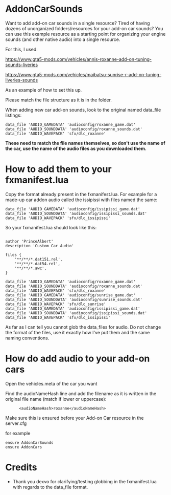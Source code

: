 # AddonCarSounds

Want to add add-on car sounds in a single resource? Tired of having dozens of unorganized folders/resources for your add-on car sounds? You can use this example resource as a starting point for organizing your engine sounds (and other native audio) into a single resource.

For this, I used:

https://www.gta5-mods.com/vehicles/annis-roxanne-add-on-tuning-sounds-liveries

https://www.gta5-mods.com/vehicles/maibatsu-sunrise-r-add-on-tuning-liveries-sounds

As an example of how to set this up.

Please match the file structure as it is in the folder.

When adding new car add-on sounds, look to the original named data_file listings:

```
data_file 'AUDIO_GAMEDATA' 'audioconfig/roxanne_game.dat'
data_file 'AUDIO_SOUNDDATA' 'audioconfig/roxanne_sounds.dat'
data_file 'AUDIO_WAVEPACK' 'sfx/dlc_roxanne'
```

**These need to match the file names themselves, so don't use the name of the car, use the name of the audio files as you downloaded them.**


# How to add them to your fxmanifest.lua

Copy the format already present in the fxmanifest.lua. For example for a made-up car addon audio called the issipissi with files named the same:

```
data_file 'AUDIO_GAMEDATA' 'audioconfig/issipissi_game.dat'
data_file 'AUDIO_SOUNDDATA' 'audioconfig/issipissi_sounds.dat'
data_file 'AUDIO_WAVEPACK' 'sfx/dlc_issipissi'
```

So your fxmanifest.lua should look like this:

```

author 'PrinceAlbert'
description 'Custom Car Audio'

files {
    '**/**/*.dat151.rel',
    '**/**/*.dat54.rel',
    '**/**/*.awc',
}

data_file 'AUDIO_GAMEDATA' 'audioconfig/roxanne_game.dat'
data_file 'AUDIO_SOUNDDATA' 'audioconfig/roxanne_sounds.dat'
data_file 'AUDIO_WAVEPACK' 'sfx/dlc_roxanne'
data_file 'AUDIO_GAMEDATA' 'audioconfig/sunrise_game.dat'
data_file 'AUDIO_SOUNDDATA' 'audioconfig/sunrise_sounds.dat'
data_file 'AUDIO_WAVEPACK' 'sfx/dlc_sunrise'
data_file 'AUDIO_GAMEDATA' 'audioconfig/issipissi_game.dat'
data_file 'AUDIO_SOUNDDATA' 'audioconfig/issipissi_sounds.dat'
data_file 'AUDIO_WAVEPACK' 'sfx/dlc_issipissi'
```

As far as I can tell you cannot glob the data_files for audio. Do not change the format of the files, use it exactly how I've put them and the same naming conventions.

# How do add audio to your add-on cars

Open the vehicles.meta of the car you want

Find the audioNameHash line and add the filename as it is written in the original file name (match if lower or uppercase):
```
      <audioNameHash>roxanne</audioNameHash>
```

Make sure this is ensured before your Add-on Car resource in the server.cfg

for example

```
ensure AddonCarSounds
ensure AddonCars
```

# Credits

- Thank you dexvo for clarifying/testing globbing in the fxmanifest.lua with regards to the data_file format.

